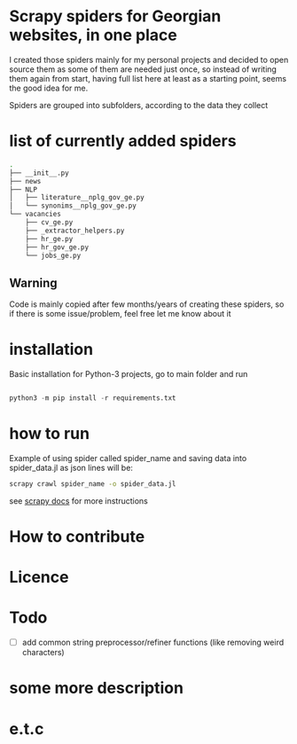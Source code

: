 # Scrapy spiders for Georgian websites, in one place
I created those spiders mainly for my personal projects and decided to open source them as some of them are needed just once, so instead of writing them again from start, having full list here at least as a starting point, seems the good idea for me.  

Spiders are grouped into subfolders, according to the data they collect

# list of currently added spiders
```bash
.
├── __init__.py
├── news
├── NLP
│   ├── literature__nplg_gov_ge.py
│   └── synonims__nplg_gov_ge.py
└── vacancies
    ├── cv_ge.py
    ├── _extractor_helpers.py
    ├── hr_ge.py
    ├── hr_gov_ge.py
    └── jobs_ge.py
```

## Warning
Code is mainly copied after few months/years of creating these spiders, so if there is some issue/problem, feel free let me know about it 


# installation
Basic installation for Python-3 projects, go to main folder and run
```python

python3 -m pip install -r requirements.txt

```


# how to run
Example of using spider called spider_name and saving data into spider_data.jl as json lines will be:
```bash
scrapy crawl spider_name -o spider_data.jl 
```
see [scrapy docs](https://docs.scrapy.org/en/latest/topics/practices.html#run-scrapy-from-a-script) for more instructions

# How to contribute

# Licence

# Todo
- [ ] add common string preprocessor/refiner functions (like removing weird characters)

# some more description

# e.t.c

